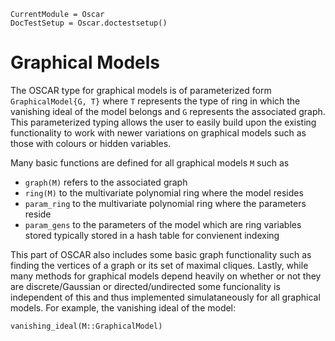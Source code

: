 ```@meta
CurrentModule = Oscar
DocTestSetup = Oscar.doctestsetup()
```

# Graphical Models

The OSCAR type for graphical models is of parameterized form `GraphicalModel{G, T}` where `T` represents the type of ring in which the vanishing ideal of the model belongs and `G` represents the associated graph. This parameterized typing allows the user to easily build upon the existing functionality to work with newer variations on graphical models such as those with colours or hidden variables. 

Many basic functions are defined for all graphical models `M` such as

- `graph(M)` refers to the associated graph
- `ring(M)` to the multivariate polynomial ring where the model resides
- `param_ring` to the multivariate polynomial ring where the parameters reside
- `param_gens` to the parameters of the model which are ring variables stored typically stored in a hash table for convienent indexing

This part of OSCAR also includes some basic graph functionality such as finding the vertices of a graph or its set of maximal cliques. Lastly, while many methods for graphical models depend heavily on whether or not they are discrete/Gaussian or directed/undirected some funcionality is independent of this and thus implemented simulataneously for all graphical models. For example, the vanishing ideal of the model:

```@docs
vanishing_ideal(M::GraphicalModel)
```
